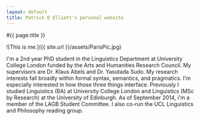 ```yaml
---
layout: default
title: Patrick D Elliott's personal website
---
```


#{{ page.title }}

![This is me.]({{ site.url }}/assets/ParisPic.jpg)

I'm a 2nd year PhD student in the Linguistics Department at University College London
funded by the Arts and Humanities Research Council. My supervisors are Dr. Klaus Abels and Dr. Yasutada Sudo.
My research interests fall broadly within formal syntax, semantics, and pragmatics.
I'm especially interested in how those three things interface. Previously I studied Linguistics
(BA) at University College London and Linguistics (MSc by Research) at the University of Edinburgh.
As of September 2014, i'm a member of the LAGB Student Committee.
I also co-run the UCL Linguistics and Philosophy reading group.
